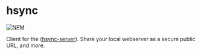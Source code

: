# hsync

[![NPM](https://nodei.co/npm/hsync.svg)](https://nodei.co/npm/hsync/)

Client for the ([hsync-server](https://github.com/monteslu/hsync-server)).
Share your local webserver as a secure public URL, and more.

